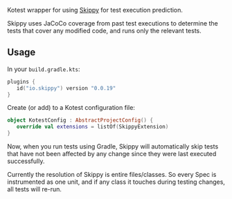 Kotest wrapper for using [Skippy](https://www.skippy.io) for test execution prediction.

Skippy uses JaCoCo coverage from past test executions to determine the tests that cover any modified code, and runs only the relevant tests.

## Usage

In your `build.gradle.kts`:

```kotlin
plugins {
   id("io.skippy") version "0.0.19"
}
```

Create (or add) to a Kotest configuration file:
```kotlin
object KotestConfig : AbstractProjectConfig() {
   override val extensions = listOf(SkippyExtension)
}
```

Now, when you run tests using Gradle, Skippy will automatically skip tests that have not been affected by any change 
since they were last executed successfully.

Currently the resolution of Skippy is entire files/classes. So every Spec is instrumented as one unit, and if any class it touches during testing changes, all tests will re-run.
